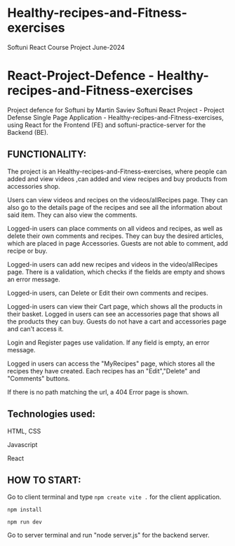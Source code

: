 # Healthy-recipes-and-Fitness-exercises
Softuni React Course Project June-2024

# React-Project-Defence - Healthy-recipes-and-Fitness-exercises

Project defence for Softuni by Martin Saviev
Softuni React Project - Project Defense Single Page Application - Healthy-recipes-and-Fitness-exercises, using React for the Frontend (FE) and softuni-practice-server for the Backend (BE).

FUNCTIONALITY:
--------------------------
The project is an Healthy-recipes-and-Fitness-exercises, where people can added and view videos ,can added and view recipes and buy products from accessories shop.

Users can view videos and recipes on the videos/allRecipes page. 
They can also go to the details page of the recipes and see all the information about said item.
They can also view the comments.

Logged-in users can place comments on all videos and recipes, as well as delete their own comments and recipes.
They can buy the desired articles, which are placed in page Accessories.
Guests are not able to comment, add recipe or buy.

Logged-in users can add new recipes and videos in the video/allRecipes page. There is a validation, which
checks if the fields are empty and shows an error message.

Logged-in users, can Delete or Edit their own comments and recipes.

Logged-in users can view their Cart page, which shows all the products in their basket.
Logged in users can see an accessories page that shows all the products they can buy.
Guests do not have a cart and accessories page and can't access it.

Login and Register pages use validation. If any field is empty, an error message.

Logged in users can access the "MyRecipes" page, which stores all the recipes they have created.
Each recipes has an "Edit","Delete" and "Comments" buttons.

If there is no path matching the url, a 404 Error page is shown.

Technologies used:
-----------------------
HTML, CSS

Javascript

React


HOW TO START:
--------------------------
Go to client terminal and type `npm create vite .` for the client application.

`npm install`

`npm run dev`

Go to server terminal and run "node server.js" for the backend server.